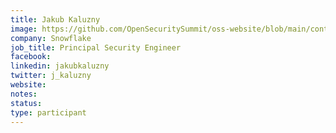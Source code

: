 ```yaml
---
title: Jakub Kaluzny
image: https://github.com/OpenSecuritySummit/oss-website/blob/main/content/participant/images/jakubkaluzny.jpg?raw=true
company: Snowflake
job_title: Principal Security Engineer
facebook:
linkedin: jakubkaluzny
twitter: j_kaluzny
website:
notes:
status: 
type: participant
---
```



